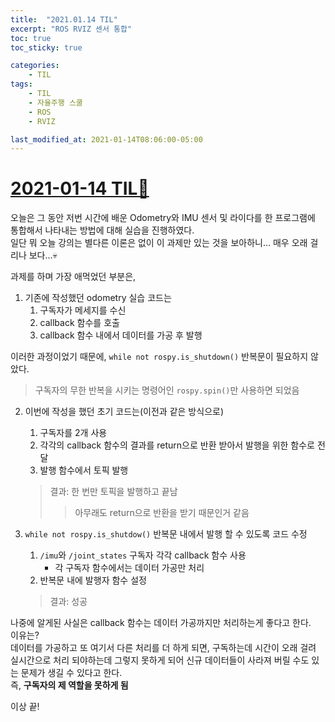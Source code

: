 ```yaml
---
title:  "2021.01.14 TIL"
excerpt: "ROS RVIZ 센서 통합"
toc: true
toc_sticky: true

categories:
    - TIL
tags:
    - TIL
    - 자율주행 스쿨
    - ROS
    - RVIZ

last_modified_at: 2021-01-14T08:06:00-05:00
---
```


# [2021-01-14 TIL📓](https://github.com/churry75/K-Digital_Programmers/tree/main/Week_07_Sensor_application/2021_01_14_-_Day_04_Sensor_04)
오늘은 그 동안 저번 시간에 배운 Odometry와 IMU 센서 및 라이다를 한 프로그램에 통합해서 나타내는 방법에 대해 실습을 진행하였다.\
일단 뭐 오늘 강의는 별다른 이론은 없이 이 과제만 있는 것을 보아하니... 매우 오래 걸리나 보다...💀

과제를 하며 가장 애먹었던 부분은,
1. 기존에 작성했던 odometry 실습 코드는
    1. 구독자가 메세지를 수신 
    2. callback 함수를 호출
    3. callback 함수 내에서 데이터를 가공 후 발행

이러한 과정이었기 때문에, `while not rospy.is_shutdown()` 반복문이 필요하지 않았다. 
>구독자의 무한 반복을 시키는 명령어인 `rospy.spin()`만 사용하면 되었음

2. 이번에 작성을 했던 초기 코드는(이전과 같은 방식으로)
    1. 구독자를 2개 사용
    2. 각각의 callback 함수의 결과를 return으로 반환 받아서 발행을 위한 함수로 전달
    3. 발행 함수에서 토픽 발행

    >결과: 한 번만 토픽을 발행하고 끝남
    >> 아무래도 return으로 반환을 받기 때문인거 같음

3. `while not rospy.is_shutdow()` 반복문 내에서 발행 할 수 있도록 코드 수정
    1. `/imu`와 `/joint_states` 구독자 각각 callback 함수 사용
        - 각 구독자 함수에서는 데이터 가공만 처리
    2. 반복문 내에 발행자 함수 설정
    >결과: 성공

나중에 알게된 사실은 callback 함수는 데이터 가공까지만 처리하는게 좋다고 한다.\
이유는?\
데이터를 가공하고 또 여기서 다른 처리를 더 하게 되면, 구독하는데 시간이 오래 걸려 실시간으로 처리 되야하는데 그렇지 못하게 되어 신규 데이터들이 사라져 버릴 수도 있는 문제가 생길 수 있다고 한다.\
즉, **구독자의 제 역할을 못하게 됨**

이상 끝!
